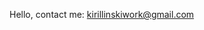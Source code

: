 Hello, contact me: kirillinskiwork@gmail.com
<!---
DukeOfKeys/DukeOfKeys is a ✨ special ✨ repository because its `README.md` (this file) appears on your GitHub profile.
You can click the Preview link to take a look at your changes.
--->
